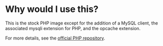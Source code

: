 # Why would I use this?

This is the stock PHP image except for the addition of a MySQL client, the associated mysqli extension for PHP, and the opcache extension.

For more details, see the [official PHP repository](https://hub.docker.com/_/php/).
